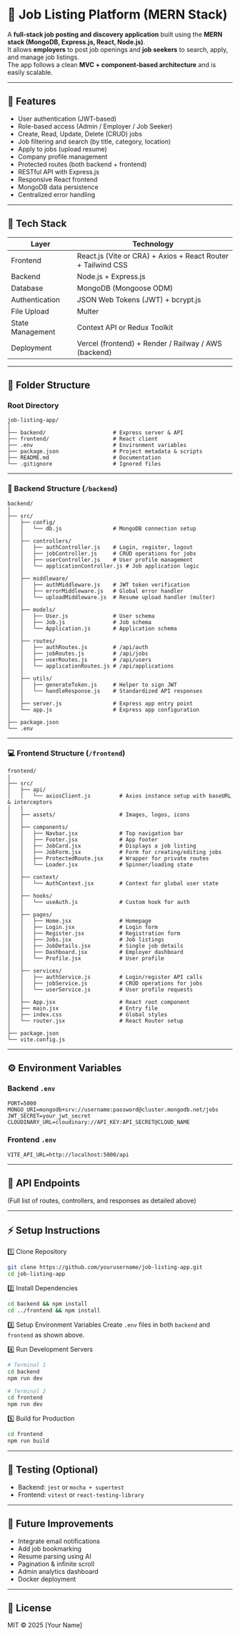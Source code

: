 # 🧠 Job Listing Platform (MERN Stack)

A **full-stack job posting and discovery application** built using the **MERN stack (MongoDB, Express.js, React, Node.js)**.  
It allows **employers** to post job openings and **job seekers** to search, apply, and manage job listings.  
The app follows a clean **MVC + component-based architecture** and is easily scalable.

---

## 🚀 Features

- User authentication (JWT-based)
- Role-based access (Admin / Employer / Job Seeker)
- Create, Read, Update, Delete (CRUD) jobs
- Job filtering and search (by title, category, location)
- Apply to jobs (upload resume)
- Company profile management
- Protected routes (both backend + frontend)
- RESTful API with Express.js
- Responsive React frontend
- MongoDB data persistence
- Centralized error handling

---

## 🧰 Tech Stack

| Layer | Technology |
|-------|-------------|
| Frontend | React.js (Vite or CRA) + Axios + React Router + Tailwind CSS |
| Backend | Node.js + Express.js |
| Database | MongoDB (Mongoose ODM) |
| Authentication | JSON Web Tokens (JWT) + bcrypt.js |
| File Upload | Multer |
| State Management | Context API or Redux Toolkit |
| Deployment | Vercel (frontend) + Render / Railway / AWS (backend) |

---

## 📁 Folder Structure

### Root Directory

```
job-listing-app/
│
├── backend/                     # Express server & API
├── frontend/                    # React client
├── .env                         # Environment variables
├── package.json                 # Project metadata & scripts
├── README.md                    # Documentation
└── .gitignore                   # Ignored files
```

---

### 🧱 Backend Structure (`/backend`)

```
backend/
│
├── src/
│   ├── config/
│   │   └── db.js                # MongoDB connection setup
│   │
│   ├── controllers/
│   │   ├── authController.js    # Login, register, logout
│   │   ├── jobController.js     # CRUD operations for jobs
│   │   ├── userController.js    # User profile management
│   │   └── applicationController.js # Job application logic
│   │
│   ├── middleware/
│   │   ├── authMiddleware.js    # JWT token verification
│   │   ├── errorMiddleware.js   # Global error handler
│   │   └── uploadMiddleware.js  # Resume upload handler (multer)
│   │
│   ├── models/
│   │   ├── User.js              # User schema
│   │   ├── Job.js               # Job schema
│   │   └── Application.js       # Application schema
│   │
│   ├── routes/
│   │   ├── authRoutes.js        # /api/auth
│   │   ├── jobRoutes.js         # /api/jobs
│   │   ├── userRoutes.js        # /api/users
│   │   └── applicationRoutes.js # /api/applications
│   │
│   ├── utils/
│   │   ├── generateToken.js     # Helper to sign JWT
│   │   └── handleResponse.js    # Standardized API responses
│   │
│   ├── server.js                # Express app entry point
│   └── app.js                   # Express app configuration
│
├── package.json
└── .env
```

---

### 💻 Frontend Structure (`/frontend`)

```
frontend/
│
├── src/
│   ├── api/
│   │   └── axiosClient.js         # Axios instance setup with baseURL & interceptors
│   │
│   ├── assets/                    # Images, logos, icons
│   │
│   ├── components/
│   │   ├── Navbar.jsx             # Top navigation bar
│   │   ├── Footer.jsx             # App footer
│   │   ├── JobCard.jsx            # Displays a job listing
│   │   ├── JobForm.jsx            # Form for creating/editing jobs
│   │   ├── ProtectedRoute.jsx     # Wrapper for private routes
│   │   └── Loader.jsx             # Spinner/loading state
│   │
│   ├── context/
│   │   └── AuthContext.jsx        # Context for global user state
│   │
│   ├── hooks/
│   │   └── useAuth.js             # Custom hook for auth
│   │
│   ├── pages/
│   │   ├── Home.jsx               # Homepage
│   │   ├── Login.jsx              # Login form
│   │   ├── Register.jsx           # Registration form
│   │   ├── Jobs.jsx               # Job listings
│   │   ├── JobDetails.jsx         # Single job details
│   │   ├── Dashboard.jsx          # Employer dashboard
│   │   └── Profile.jsx            # User profile
│   │
│   ├── services/
│   │   ├── authService.js         # Login/register API calls
│   │   ├── jobService.js          # CRUD operations for jobs
│   │   └── userService.js         # User profile requests
│   │
│   ├── App.jsx                    # React root component
│   ├── main.jsx                   # Entry file
│   ├── index.css                  # Global styles
│   └── router.jsx                 # React Router setup
│
├── package.json
└── vite.config.js
```

---

## ⚙️ Environment Variables

### Backend `.env`

```
PORT=5000
MONGO_URI=mongodb+srv://username:password@cluster.mongodb.net/jobs
JWT_SECRET=your_jwt_secret
CLOUDINARY_URL=cloudinary://API_KEY:API_SECRET@CLOUD_NAME
```

### Frontend `.env`

```
VITE_API_URL=http://localhost:5000/api
```

---

## 🧬 API Endpoints

(Full list of routes, controllers, and responses as detailed above)

---

## ⚡ Setup Instructions

1️⃣ Clone Repository
```bash
git clone https://github.com/yourusername/job-listing-app.git
cd job-listing-app
```

2️⃣ Install Dependencies
```bash
cd backend && npm install
cd ../frontend && npm install
```

3️⃣ Setup Environment Variables
Create `.env` files in both `backend` and `frontend` as shown above.

4️⃣ Run Development Servers
```bash
# Terminal 1
cd backend
npm run dev

# Terminal 2
cd frontend
npm run dev
```

5️⃣ Build for Production
```bash
cd frontend
npm run build
```

---

## 🧪 Testing (Optional)

- Backend: `jest` or `mocha + supertest`
- Frontend: `vitest` or `react-testing-library`

---

## 🔮 Future Improvements

- Integrate email notifications
- Add job bookmarking
- Resume parsing using AI
- Pagination & infinite scroll
- Admin analytics dashboard
- Docker deployment

---

## 🏁 License

MIT © 2025 [Your Name]
